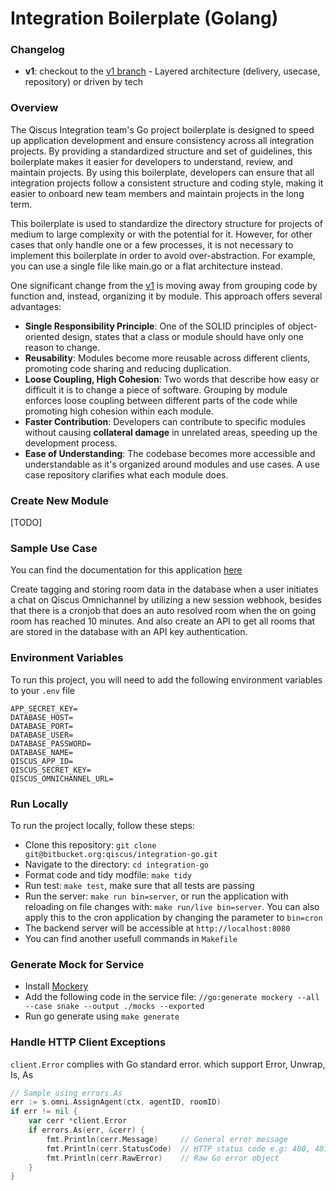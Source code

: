 # Integration Boilerplate (Golang)

### Changelog

- **v1**: checkout to the [v1 branch](https://bitbucket.org/qiscus/integration-go/src/v1/) - Layered architecture (delivery, usecase, repository) or driven by tech

### Overview

The Qiscus Integration team's Go project boilerplate is designed to speed up application development and ensure consistency across all integration projects. By providing a standardized structure and set of guidelines, this boilerplate makes it easier for developers to understand, review, and maintain projects. By using this boilerplate, developers can ensure that all integration projects follow a consistent structure and coding style, making it easier to onboard new team members and maintain projects in the long term.

This boilerplate is used to standardize the directory structure for projects of medium to large complexity or with the potential for it. However, for other cases that only handle one or a few processes, it is not necessary to implement this boilerplate in order to avoid over-abstraction. For example, you can use a single file like main.go or a flat architecture instead.

One significant change from the [v1](https://bitbucket.org/qiscus/integration-go/src/v1/) is moving away from grouping code by function and, instead, organizing it by module. This approach offers several advantages:

- **Single Responsibility Principle**: One of the SOLID principles of object-oriented design, states that a class or module should have only one reason to change.
- **Reusability**: Modules become more reusable across different clients, promoting code sharing and reducing duplication.
- **Loose Coupling, High Cohesion**: Two words that describe how easy or difficult it is to change a piece of software. Grouping by module enforces loose coupling between different parts of the code while promoting high cohesion within each module.
- **Faster Contribution**: Developers can contribute to specific modules without causing **collateral damage** in unrelated areas, speeding up the development process.
- **Ease of Understanding**: The codebase becomes more accessible and understandable as it's organized around modules and use cases. A use case repository clarifies what each module does.

### Create New Module

[TODO]

### Sample Use Case

You can find the documentation for this application [here](/docs/README.md)

Create tagging and storing room data in the database when a user initiates a chat on Qiscus Omnichannel by utilizing a new session webhook, besides that there is a cronjob that does an auto resolved room when the on going room has reached 10 minutes. And also create an API to get all rooms that are stored in the database with an API key authentication.

### Environment Variables

To run this project, you will need to add the following environment variables to your `.env` file

```
APP_SECRET_KEY=
DATABASE_HOST=
DATABASE_PORT=
DATABASE_USER=
DATABASE_PASSWORD=
DATABASE_NAME=
QISCUS_APP_ID=
QISCUS_SECRET_KEY=
QISCUS_OMNICHANNEL_URL=
```

### Run Locally

To run the project locally, follow these steps:

- Clone this repository: `git clone git@bitbucket.org:qiscus/integration-go.git`
- Navigate to the directory: `cd integration-go`
- Format code and tidy modfile: `make tidy`
- Run test: `make test`, make sure that all tests are passing
- Run the server: `make run bin=server`, or run the application with reloading on file changes with: `make run/live bin=server`. You can also apply this to the cron application by changing the parameter to `bin=cron`
- The backend server will be accessible at `http://localhost:8080`
- You can find another usefull commands in `Makefile`

### Generate Mock for Service

- Install [Mockery](https://github.com/vektra/mockery)
- Add the following code in the service file: `//go:generate mockery --all --case snake --output ./mocks --exported`
- Run go generate using `make generate`

### Handle HTTP Client Exceptions

`client.Error` complies with Go standard error. which support Error, Unwrap, Is, As

```go
// Sample using errors.As
err := s.omni.AssignAgent(ctx, agentID, roomID)
if err != nil {
    var cerr *client.Error
    if errors.As(err, &cerr) {
        fmt.Println(cerr.Message)     // General error message
        fmt.Println(cerr.StatusCode)  // HTTP status code e.g: 400, 401 etc.
        fmt.Println(cerr.RawError)    // Raw Go error object
    }
}

```
